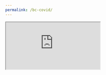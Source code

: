 ```yaml
---
permalink: /bc-covid/
---
```



<div class="covidfigs">
<iframe src="https://dajmcdon.github.io/bc-covid-tracker/index.html"></iframe>
</div>

